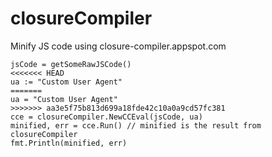 # closureCompiler
Minify JS code using closure-compiler.appspot.com

````
jsCode = getSomeRawJSCode()
<<<<<<< HEAD
ua := "Custom User Agent"
=======
ua = "Custom User Agent"
>>>>>>> aa3e5f75b813d699a18fde42c10a0a9cd57fc381
cce = closureCompiler.NewCCEval(jsCode, ua)
minified, err = cce.Run() // minified is the result from closureCompiler
fmt.Println(minified, err)
````